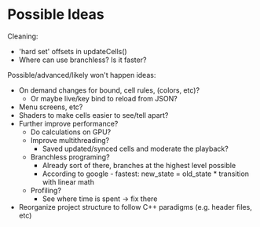 # Possible Ideas

Cleaning:
- 'hard set' offsets in updateCells()
- Where can use branchless? Is it faster?

Possible/advanced/likely won't happen ideas:
- On demand changes for bound, cell rules, (colors, etc)?
    - Or maybe live/key bind to reload from JSON?
- Menu screens, etc?
- Shaders to make cells easier to see/tell apart?
- Further improve performance?
    - Do calculations on GPU?
    - Improve multithreading?
        - Saved updated/synced cells and moderate the playback?
    - Branchless programing?
        - Already sort of there, branches at the highest level possible
        - According to google - fastest: new_state = old_state * transition with linear math
    - Profiling?
        - See where time is spent -> fix there
- Reorganize project structure to follow C++ paradigms (e.g. header files, etc)